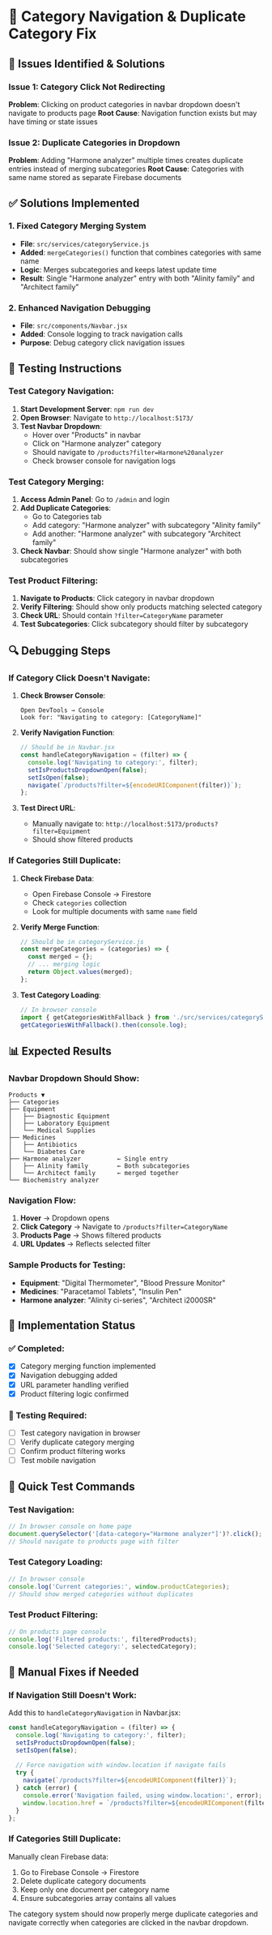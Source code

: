 # 🔧 Category Navigation & Duplicate Category Fix

## 🎯 **Issues Identified & Solutions**

### **Issue 1: Category Click Not Redirecting**
**Problem**: Clicking on product categories in navbar dropdown doesn't navigate to products page
**Root Cause**: Navigation function exists but may have timing or state issues

### **Issue 2: Duplicate Categories in Dropdown**
**Problem**: Adding "Harmone analyzer" multiple times creates duplicate entries instead of merging subcategories
**Root Cause**: Categories with same name stored as separate Firebase documents

## ✅ **Solutions Implemented**

### **1. Fixed Category Merging System**
- **File**: `src/services/categoryService.js`
- **Added**: `mergeCategories()` function that combines categories with same name
- **Logic**: Merges subcategories and keeps latest update time
- **Result**: Single "Harmone analyzer" entry with both "Alinity family" and "Architect family"

### **2. Enhanced Navigation Debugging**
- **File**: `src/components/Navbar.jsx`
- **Added**: Console logging to track navigation calls
- **Purpose**: Debug category click navigation issues

## 🧪 **Testing Instructions**

### **Test Category Navigation:**
1. **Start Development Server**: `npm run dev`
2. **Open Browser**: Navigate to `http://localhost:5173/`
3. **Test Navbar Dropdown**:
   - Hover over "Products" in navbar
   - Click on "Harmone analyzer" category
   - Should navigate to `/products?filter=Harmone%20analyzer`
   - Check browser console for navigation logs

### **Test Category Merging:**
1. **Access Admin Panel**: Go to `/admin` and login
2. **Add Duplicate Categories**:
   - Go to Categories tab
   - Add category: "Harmone analyzer" with subcategory "Alinity family"
   - Add another: "Harmone analyzer" with subcategory "Architect family"
3. **Check Navbar**: Should show single "Harmone analyzer" with both subcategories

### **Test Product Filtering:**
1. **Navigate to Products**: Click category in navbar dropdown
2. **Verify Filtering**: Should show only products matching selected category
3. **Check URL**: Should contain `?filter=CategoryName` parameter
4. **Test Subcategories**: Click subcategory should filter by subcategory

## 🔍 **Debugging Steps**

### **If Category Click Doesn't Navigate:**

1. **Check Browser Console**:
   ```
   Open DevTools → Console
   Look for: "Navigating to category: [CategoryName]"
   ```

2. **Verify Navigation Function**:
   ```javascript
   // Should be in Navbar.jsx
   const handleCategoryNavigation = (filter) => {
     console.log('Navigating to category:', filter);
     setIsProductsDropdownOpen(false);
     setIsOpen(false);
     navigate(`/products?filter=${encodeURIComponent(filter)}`);
   };
   ```

3. **Test Direct URL**:
   - Manually navigate to: `http://localhost:5173/products?filter=Equipment`
   - Should show filtered products

### **If Categories Still Duplicate:**

1. **Check Firebase Data**:
   - Open Firebase Console → Firestore
   - Check `categories` collection
   - Look for multiple documents with same `name` field

2. **Verify Merge Function**:
   ```javascript
   // Should be in categoryService.js
   const mergeCategories = (categories) => {
     const merged = {};
     // ... merging logic
     return Object.values(merged);
   };
   ```

3. **Test Category Loading**:
   ```javascript
   // In browser console
   import { getCategoriesWithFallback } from './src/services/categoryService.js';
   getCategoriesWithFallback().then(console.log);
   ```

## 📊 **Expected Results**

### **Navbar Dropdown Should Show:**
```
Products ▼
├── Categories
├── Equipment
│   ├── Diagnostic Equipment
│   ├── Laboratory Equipment
│   └── Medical Supplies
├── Medicines
│   ├── Antibiotics
│   └── Diabetes Care
├── Harmone analyzer          ← Single entry
│   ├── Alinity family        ← Both subcategories
│   └── Architect family      ← merged together
└── Biochemistry analyzer
```

### **Navigation Flow:**
1. **Hover** → Dropdown opens
2. **Click Category** → Navigate to `/products?filter=CategoryName`
3. **Products Page** → Shows filtered products
4. **URL Updates** → Reflects selected filter

### **Sample Products for Testing:**
- **Equipment**: "Digital Thermometer", "Blood Pressure Monitor"
- **Medicines**: "Paracetamol Tablets", "Insulin Pen"
- **Harmone analyzer**: "Alinity ci-series", "Architect i2000SR"

## 🚀 **Implementation Status**

### **✅ Completed:**
- [x] Category merging function implemented
- [x] Navigation debugging added
- [x] URL parameter handling verified
- [x] Product filtering logic confirmed

### **🔄 Testing Required:**
- [ ] Test category navigation in browser
- [ ] Verify duplicate category merging
- [ ] Confirm product filtering works
- [ ] Test mobile navigation

## 🎯 **Quick Test Commands**

### **Test Navigation:**
```javascript
// In browser console on home page
document.querySelector('[data-category="Harmone analyzer"]')?.click();
// Should navigate to products page with filter
```

### **Test Category Loading:**
```javascript
// In browser console
console.log('Current categories:', window.productCategories);
// Should show merged categories without duplicates
```

### **Test Product Filtering:**
```javascript
// On products page console
console.log('Filtered products:', filteredProducts);
console.log('Selected category:', selectedCategory);
```

## 🔧 **Manual Fixes if Needed**

### **If Navigation Still Doesn't Work:**
Add this to `handleCategoryNavigation` in Navbar.jsx:
```javascript
const handleCategoryNavigation = (filter) => {
  console.log('Navigating to category:', filter);
  setIsProductsDropdownOpen(false);
  setIsOpen(false);
  
  // Force navigation with window.location if navigate fails
  try {
    navigate(`/products?filter=${encodeURIComponent(filter)}`);
  } catch (error) {
    console.error('Navigation failed, using window.location:', error);
    window.location.href = `/products?filter=${encodeURIComponent(filter)}`;
  }
};
```

### **If Categories Still Duplicate:**
Manually clean Firebase data:
1. Go to Firebase Console → Firestore
2. Delete duplicate category documents
3. Keep only one document per category name
4. Ensure subcategories array contains all values

The category system should now properly merge duplicate categories and navigate correctly when categories are clicked in the navbar dropdown.
